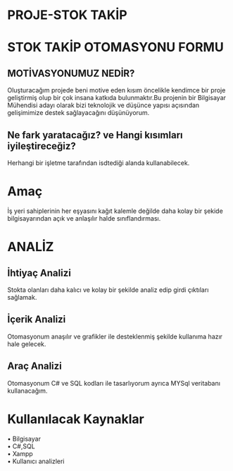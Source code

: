 # PROJE-STOK TAKİP
# STOK TAKİP OTOMASYONU FORMU
## MOTİVASYONUMUZ  NEDİR?

Oluşturacağım projede beni motive eden kısım öncelikle kendimce bir proje geliştirmiş olup bir çok insana katkıda bulunmaktır.Bu projenin bir Bilgisayar Mühendisi adayı olarak bizi teknolojik ve düşünce yapısı açısından gelişimimize destek sağlayacağını düşünüyorum.

## Ne fark yaratacağız? ve Hangi kısımları iyileştireceğiz? 
Herhangi bir işletme tarafından isdtediği alanda kullanabilecek.
# Amaç 
İş yeri sahiplerinin her eşyasını kağıt kalemle değilde daha kolay bir şekide bilgisayarından açık ve anlaşılır halde sınıflandırması.
# ANALİZ 
## İhtiyaç Analizi
Stokta olanları daha kalıcı ve kolay bir şekilde analiz edip girdi çıktıları sağlamak.
## İçerik Analizi 
Otomasyonum anaşılır ve grafikler ile desteklenmiş şekilde  kullanıma hazır hale gelecek.
## Araç Analizi 
Otomasyonum C# ve SQL kodları ile tasarlıyorum ayrıca MYSql veritabanı kullanacağım.
# Kullanılacak Kaynaklar 
• Bilgisayar </br>
• C#,SQL </br>
• Xampp </br>
• Kullanıcı analizleri </br>
